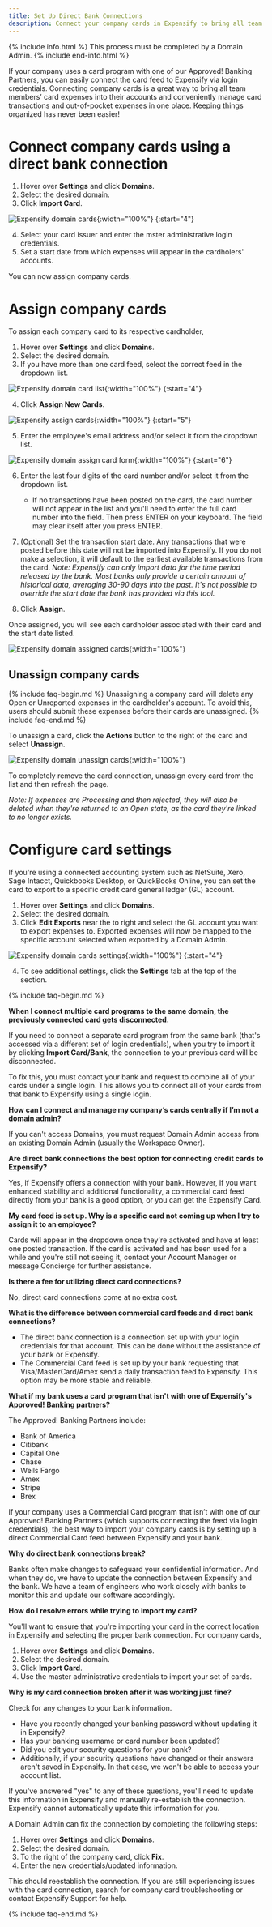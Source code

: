 ```yaml
---
title: Set Up Direct Bank Connections
description: Connect your company cards in Expensify to bring all team member card expenses into their Expensify accounts and manage card transactions and out-of-pocket expenses in one place.
---
```


{% include info.html %}
This process must be completed by a Domain Admin. 
{% include end-info.html %}

If your company uses a card program with one of our Approved! Banking Partners, you can easily connect the card feed to Expensify via login credentials. Connecting company cards is a great way to bring all team members’ card expenses into their accounts and conveniently manage card transactions and out-of-pocket expenses in one place. Keeping things organized has never been easier!

# Connect company cards using a direct bank connection

1. Hover over **Settings** and click **Domains**.
2. Select the desired domain.
3. Click **Import Card**. 

![Expensify domain cards](https://help.expensify.com/assets/images/ExpensifyHelp_DomainCards.png){:width="100%"}
{:start="4"}

4. Select your card issuer and enter the mster administrative login credentials.
5. Set a start date from which expenses will appear in the cardholers' accounts.

You can now assign company cards.

# Assign company cards

To assign each company card to its respective cardholder,

1. Hover over **Settings** and click **Domains**.
2. Select the desired domain.
3. If you have more than one card feed, select the correct feed in the dropdown list. 

![Expensify domain card list](https://help.expensify.com/assets/images/ExpensifyHelp_DomainCardsList.png){:width="100%"}
{:start="4"}

4. Click **Assign New Cards**.

![Expensify assign cards](https://help.expensify.com/assets/images/ExpensifyHelp_AssignCardBtn.png){:width="100%"}
{:start="5"}

5. Enter the employee's email address and/or select it from the dropdown list. 

![Expensify domain assign card form](https://help.expensify.com/assets/images/ExpensifyHelp_AssignCardForm.png){:width="100%"}
{:start="6"}

6. Enter the last four digits of the card number and/or select it from the dropdown list.
   - If no transactions have been posted on the card, the card number will not appear in the list and you'll need to enter the full card number into the field. Then press ENTER on your keyboard. The field may clear itself after you press ENTER. 

7. (Optional) Set the transaction start date. Any transactions that were posted before this date will not be imported into Expensify. If you do not make a selection, it will default to the earliest available transactions from the card. *Note: Expensify can only import data for the time period released by the bank. Most banks only provide a certain amount of historical data, averaging 30-90 days into the past. It's not possible to override the start date the bank has provided via this tool.*

8. Click **Assign**.

Once assigned, you will see each cardholder associated with their card and the start date listed.

![Expensify domain assigned cards](https://help.expensify.com/assets/images/ExpensifyHelp_AssignedCard.png){:width="100%"}

## Unassign company cards

{% include faq-begin.md %}
Unassigning a company card will delete any Open or Unreported expenses in the cardholder's account. To avoid this, users should submit these expenses before their cards are unassigned.
{% include faq-end.md %}

To unassign a card, click the **Actions** button to the right of the card and select **Unassign**.

![Expensify domain unassign cards](https://help.expensify.com/assets/images/ExpensifyHelp_UnassignCard.png){:width="100%"}

To completely remove the card connection, unassign every card from the list and then refresh the page.

*Note: If expenses are Processing and then rejected, they will also be deleted when they're returned to an Open state, as the card they're linked to no longer exists.*
 
# Configure card settings

If you're using a connected accounting system such as NetSuite, Xero, Sage Intacct, Quickbooks Desktop, or QuickBooks Online, you can set the card to export to a specific credit card general ledger (GL) account.

1. Hover over **Settings** and click **Domains**.
2. Select the desired domain.
3. Click **Edit Exports** near the to right and select the GL account you want to export expenses to. Exported expenses will now be mapped to the specific account selected when exported by a Domain Admin.

![Expensify domain cards settings](https://help.expensify.com/assets/images/ExpensifyHelp_UnassignCard-1.png){:width="100%"}
{:start="4"}

4. To see additional settings, click the **Settings** tab at the top of the section.

{% include faq-begin.md %}

**When I connect multiple card programs to the same domain, the previously connected card gets disconnected.**

If you need to connect a separate card program from the same bank (that's accessed via a different set of login credentials), when you try to import it by clicking **Import Card/Bank**, the connection to your previous card will be disconnected. 

To fix this, you must contact your bank and request to combine all of your cards under a single login. This allows you to connect all of your cards from that bank to Expensify using a single login. 

**How can I connect and manage my company’s cards centrally if I’m not a domain admin?**

If you can't access Domains, you must request Domain Admin access from an existing Domain Admin (usually the Workspace Owner).
 
**Are direct bank connections the best option for connecting credit cards to Expensify?**

Yes, if Expensify offers a connection with your bank. However, if you want enhanced stability and additional functionality, a commercial card feed directly from your bank is a good option, or you can get the Expensify Card.

**My card feed is set up. Why is a specific card not coming up when I try to assign it to an employee?**

Cards will appear in the dropdown once they're activated and have at least one posted transaction. If the card is activated and has been used for a while and you're still not seeing it, contact your Account Manager or message Concierge for further assistance.

**Is there a fee for utilizing direct card connections?**

No, direct card connections come at no extra cost.

**What is the difference between commercial card feeds and direct bank connections?**

- The direct bank connection is a connection set up with your login credentials for that account. This can be done without the assistance of your bank or Expensify.
- The Commercial Card feed is set up by your bank requesting that Visa/MasterCard/Amex send a daily transaction feed to Expensify. This option may be more stable and reliable. 

**What if my bank uses a card program that isn't with one of Expensify's Approved! Banking partners?**

The Approved! Banking Partners include: 
- Bank of America
- Citibank
- Capital One
- Chase
- Wells Fargo 
- Amex
- Stripe
- Brex

If your company uses a Commercial Card program that isn’t with one of our Approved! Banking Partners (which supports connecting the feed via login credentials), the best way to import your company cards is by setting up a direct Commercial Card feed between Expensify and your bank. 

**Why do direct bank connections break?**

Banks often make changes to safeguard your confidential information. And when they do, we have to update the connection between Expensify and the bank. We have a team of engineers who work closely with banks to monitor this and update our software accordingly. 

**How do I resolve errors while trying to import my card?**

You'll want to ensure that you're importing your card in the correct location in Expensify and selecting the proper bank connection. For company cards, 

1. Hover over **Settings** and click **Domains**.
2. Select the desired domain.
3. Click **Import Card**.
4. Use the master administrative credentials to import your set of cards.

**Why is my card connection broken after it was working just fine?**

Check for any changes to your bank information. 
- Have you recently changed your banking password without updating it in Expensify?
- Has your banking username or card number been updated?
- Did you edit your security questions for your bank?
- Additionally, if your security questions have changed or their answers aren't saved in Expensify. In that case, we won't be able to access your account list.

If you've answered "yes" to any of these questions, you'll need to update this information in Expensify and manually re-establish the connection. Expensify cannot automatically update this information for you.

A Domain Admin can fix the connection by completing the following steps:
1. Hover over **Settings** and click **Domains**.
2. Select the desired domain.
3. To the right of the company card, click **Fix**.
4. Enter the new credentials/updated information.

This should reestablish the connection. If you are still experiencing issues with the card connection, search for company card troubleshooting or contact Expensify Support for help.

{% include faq-end.md %}

